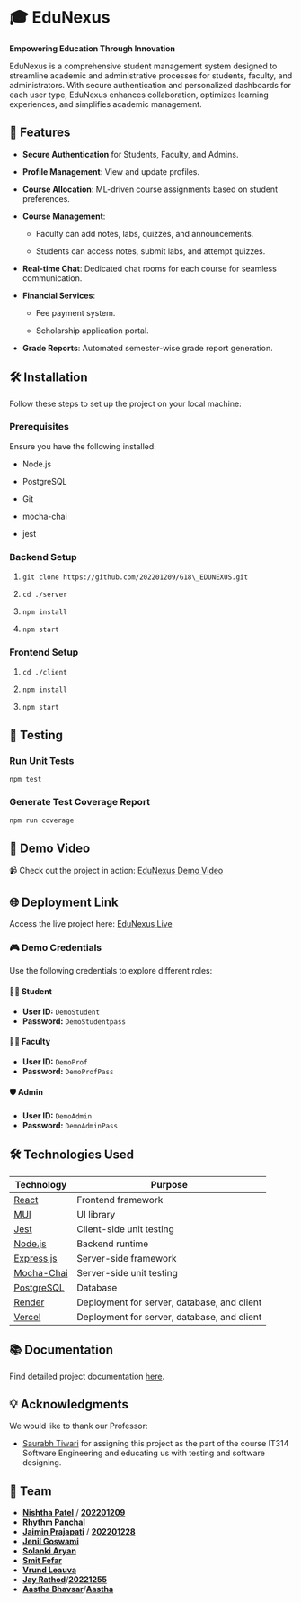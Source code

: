 🎓 **EduNexus**
===============

**Empowering Education Through Innovation**

EduNexus is a comprehensive student management system designed to streamline academic and administrative processes for students, faculty, and administrators. With secure authentication and personalized dashboards for each user type, EduNexus enhances collaboration, optimizes learning experiences, and simplifies academic management.




🚀 **Features**
---------------

*   **Secure Authentication** for Students, Faculty, and Admins.
    
*   **Profile Management**: View and update profiles.
    
*   **Course Allocation**: ML-driven course assignments based on student preferences.
    
*   **Course Management**:
    
    *   Faculty can add notes, labs, quizzes, and announcements.
        
    *   Students can access notes, submit labs, and attempt quizzes.
        
*   **Real-time Chat**: Dedicated chat rooms for each course for seamless communication.
    
*   **Financial Services**:
    
    *   Fee payment system.
        
    *   Scholarship application portal.
        
*   **Grade Reports**: Automated semester-wise grade report generation.
    

🛠️ **Installation**
--------------------

Follow these steps to set up the project on your local machine:

### **Prerequisites**

Ensure you have the following installed:

*   Node.js
    
*   PostgreSQL
    
*   Git
    
*   mocha-chai
    
*   jest
    

### **Backend Setup**

1.  `git clone https://github.com/202201209/G18\_EDUNEXUS.git`
    
2.  `cd ./server`
    
3.  `npm install`
    
4.  `npm start`
    

### **Frontend Setup**

1.  `cd ./client`
    
2.  `npm install`
    
3.  `npm start`
  


🧪 **Testing**
--------------

### **Run Unit Tests**
`npm test`  

### **Generate Test Coverage Report**
`npm run coverage`  


## 🎥 Demo Video  
📹 Check out the project in action: [EduNexus Demo Video](https://www.youtube.com/watch?v=ReB3HjIYtSQ)  

 
## 🌐 Deployment Link  
Access the live project here: [EduNexus Live](https://edunexus-one.vercel.app/)  

### 🎮 Demo Credentials  
Use the following credentials to explore different roles:  

#### 👨‍🎓 **Student**  
- **User ID:** `DemoStudent`  
- **Password:** `DemoStudentpass`  

#### 👩‍🏫 **Faculty**  
- **User ID:** `DemoProf`  
- **Password:** `DemoProfPass`  

#### 🛡️ **Admin**  
- **User ID:** `DemoAdmin`  
- **Password:** `DemoAdminPass`  


🛠️ **Technologies Used**
-------------------------


| Technology     | Purpose                  |  
|----------------|--------------------------|  
| [React](https://reactjs.org/)         | Frontend framework        |  
| [MUI](https://mui.com/)             | UI library                |  
| [Jest](https://jestjs.io/)           | Client-side unit testing  |  
| [Node.js](https://nodejs.org/)       | Backend runtime           |  
| [Express.js](https://expressjs.com/) | Server-side framework     |  
| [Mocha-Chai](https://mochajs.org/)   | Server-side unit testing  |  
| [PostgreSQL](https://www.postgresql.org/) | Database                  |  
| [Render](https://render.com/)        | Deployment for server, database, and client | 
| [Vercel](https://vercel.com//)        | Deployment for server, database, and client | 



📚 **Documentation**
--------------------
Find detailed project documentation [here](https://drive.google.com/drive/folders/1VsO3FUs00jchBFodW5jkI6Xj-fJMZ5OS?usp=drive_link).

💡 **Acknowledgments**
----------------------

We would like to thank our Professor:

*   [Saurabh Tiwari](https://www.linkedin.com/in/saurabh-tiwari-a5450859/?originalSubdomain=in) for assigning this project as the part of the course IT314 Software Engineering and educating us with testing and software designing.
    
    

👥 **Team**
-----------


* [**Nishtha Patel**](https://github.com/Nishtha-8104) / [**202201209**](https://github.com/202201209)  
* [**Rhythm Panchal**](https://github.com/alwaysinmy-rhythm)  
* [**Jaimin Prajapati**](https://www.github.com/alex) / [**202201228**](https://github.com/202201228)
* [**Jenil Goswami**](https://github.com/Jenil247)  
* [**Solanki Aryan**](https://github.com/202201239)
* [**Smit Fefar**](https://github.com/FEFAR-SMIT)
* [**Vrund Leauva**](https://github.com/vrund1307) 
* [**Jay Rathod**](https://github.com/rathodjay19)/[**20221255**](https://github.com/202201255)
* [**Aastha Bhavsar**](https://github.com/aastha-bhavsar)/[**Aastha**](https://github.com/aas1tha)

    


